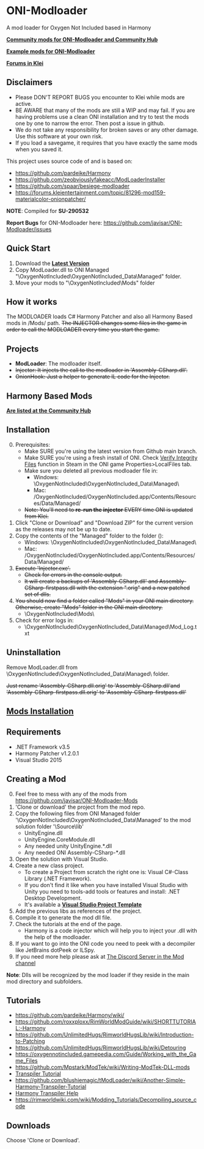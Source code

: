# ONI-Modloader
A mod loader for Oxygen Not Included based in Harmony

[**Community mods for ONI-Modloader and Community Hub**](https://github.com/javisar/ONI-Modloader-Mods/CommunityModhub)

[**Example mods for ONI-Modloader**](https://github.com/javisar/ONI-Modloader-Mods)

[**Forums in Klei**](https://forums.kleientertainment.com/topic/88186-mod01-oni-modloader/)


Disclaimers
-----------
* Please DON'T REPORT BUGS you encounter to Klei while mods are active.
* BE AWARE that many of the mods are still a WIP and may fail. If you are having problems use a clean ONI installation and try to test the mods one by one to narrow the error. Then post a issue in github.
* We do not take any responsibility for broken saves or any other damage. Use this software at your own risk.
* If you load a savegame, it requires that you have exactly the same mods when you saved it.

This project uses source code of and is based on:
* https://github.com/pardeike/Harmony
* https://github.com/zeobviouslyfakeacc/ModLoaderInstaller
* https://github.com/spaar/besiege-modloader
* https://forums.kleientertainment.com/topic/81296-mod159-materialcolor-onionpatcher/


**NOTE**: Compiled for **SU-290532**

**Report Bugs** for ONI-Modloader here: https://github.com/javisar/ONI-Modloader/issues


Quick Start
-----------
1. Download the [**Latest Version**](https://github.com/javisar/ONI-Modloader/blob/master/Managed/ModLoader.dll)
2. Copy ModLoader.dll to ONI Managed "\OxygenNotIncluded\OxygenNotIncluded_Data\Managed\" folder.
3. Move your mods to "\OxygenNotIncluded\Mods\" folder


How it works
------------
The MODLOADER loads C# Harmony Patcher and also all Harmony Based mods in /Mods/ path.
~~The INJECTOR changes some files in the game in order to call the MODLOADER every time you start the game.~~


Projects
--------
* **ModLoader**: The modloader itself.
* ~~Injector: It injects the call to the modloader in 'Assembly-CSharp.dll'.~~
* ~~OnionHook: Just a helper to generate IL code for the Injector.~~


Harmony Based Mods
------------
[**Are listed at the Community Hub**](https://github.com/javisar/ONI-Modloader-Mods/CommunityModhub)


Installation
------------
0. Prerequisites:
   * Make SURE you're using the latest version from Github main branch.
   * Make SURE you're using a fresh install of ONI. Check [Verify Integrity Files](https://inxile.zendesk.com/hc/en-us/articles/115004662908-Verify-game-cache-files-Steam-) function in Steam in the ONI game Properties>LocalFiles tab.
   * Make sure you deleted all previous modloader file in:
     * Windows: \OxygenNotIncluded\OxygenNotIncluded_Data\Managed\
	 * Mac: /OxygenNotIncluded/OxygenNotIncluded.app/Contents/Resources/Data/Managed/
   * ~~Note: You'll need to **re-run the injector** EVERY time ONI is updated from Klei.~~
1. Click "Clone or Download" and "Download ZIP" for the current version as the releases may not be up to date.
2. Copy the contents of the "Managed" folder to the folder ():
   * Windows: \OxygenNotIncluded\OxygenNotIncluded_Data\Managed\
   * Mac: /OxygenNotIncluded/OxygenNotIncluded.app/Contents/Resources/Data/Managed/
3. ~~Execute 'Injector.exe'.~~
   * ~~Check for errors in the console output.~~
   * ~~It will create a backups of 'Assembly-CSharp.dll' and Assembly-CSharp-firstpass.dll with the extension ".orig" and a new patched set of dlls.~~  
4. ~~You should now find a folder called "Mods" in your ONI main directory. Otherwise, create "Mods" folder in the ONI main directory.~~
   * \OxygenNotIncluded\Mods\
5. Check for error logs in:
   * \OxygenNotIncluded\OxygenNotIncluded_Data\Managed\Mod_Log.txt   


Uninstallation
--------------
Remove ModLoader.dll from \OxygenNotIncluded\OxygenNotIncluded_Data\Managed\ folder.

~~Just rename 'Assembly-CSharp.dll.orig' to 'Assembly-CSharp.dll'and 'Assembly-CSharp-firstpass.dll.orig' to 'Assembly-CSharp-firstpass.dll'~~


[Mods Installation](https://github.com/javisar/ONI-Modloader-Mods/blob/master/README.md#mods-installation)
-----------------


Requirements
------------
* .NET Framework v3.5
* Harmony Patcher v1.2.0.1
* Visual Studio 2015


Creating a Mod
--------------
0. Feel free to mess with any of the mods from https://github.com/javisar/ONI-Modloader-Mods
1. 'Clone or download' the project from the mod repo.
2. Copy the following files from ONI Managed folder '\OxygenNotIncluded\OxygenNotIncluded_Data\Managed' to the mod solution folder '\Source\lib\'
   * UnityEngine.dll
   * UnityEngine.CoreModule.dll
   * Any needed unity UnityEngine.*.dll   
   * Any needed ONI Assembly-CSharp-*.dll
3. Open the solution with Visual Studio.
4. Create a new class project. 
   * To create a Project from scratch the right one is: Visual C#-Class Library (.NET Framework). 
   * If you don't find it like when you have installed Visual Studio with Unity you need to tools-add tools or features and install: .NET Desktop Development.
   * It's available a **[Visual Studio Project Template](https://github.com/javisar/ONI-Modloader-Mods/blob/master/Source/TemplateMod.zip)**
5. Add the previous libs as references of the project.
6. Compile it to generate the mod dll file.
7. Check the tutorials at the end of the page.
   * Harmony is a code injector which will help you to inject your .dll with the help of the modloader.
8. If you want to go into the ONI code you need to peek with a decompiler like JetBrains dotPeek or ILSpy.
9. If you need more help please ask at [The Discord Server in the Mod channel ](https://discord.gg/EBncbX2)

**Note**: Dlls will be recognized by the mod loader if they reside in the main mod directory and subfolders.


Tutorials
-----------------
* https://github.com/pardeike/Harmony/wiki/
* https://github.com/roxxploxx/RimWorldModGuide/wiki/SHORTTUTORIAL:-Harmony
* https://github.com/UnlimitedHugs/RimworldHugsLib/wiki/Introduction-to-Patching
* https://github.com/UnlimitedHugs/RimworldHugsLib/wiki/Detouring
* https://oxygennotincluded.gamepedia.com/Guide/Working_with_the_Game_Files
* https://github.com/Mpstark/ModTek/wiki/Writing-ModTek-DLL-mods
* [Transpiler Tutorial](https://gist.github.com/pardeike/c02e29f9e030e6a016422ca8a89eefc9)
* https://github.com/blushiemagic/tModLoader/wiki/Another-Simple-Harmony-Transpiler-Tutorial
* [Harmony Transpiler Help](https://ludeon.com/forums/index.php?topic=36406.0)
* https://rimworldwiki.com/wiki/Modding_Tutorials/Decompiling_source_code


Downloads
---------
Choose 'Clone or Download'.



